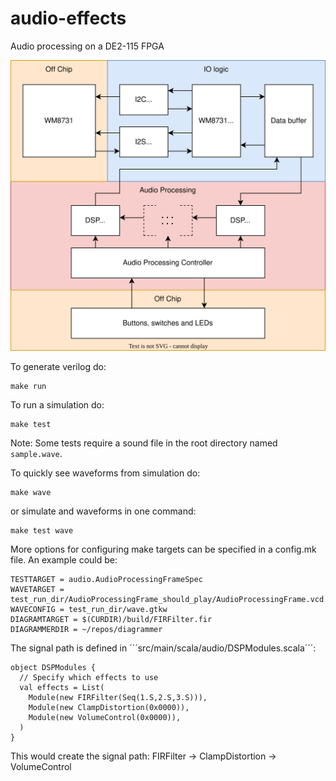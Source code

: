 # audio-effects
Audio processing on a DE2-115 FPGA


![Diagram](docs/audio-effects-diagram.svg)

To generate verilog do:
```
make run
```

To run a simulation do:
```
make test
```
Note: Some tests require a sound file in the root directory named ```sample.wave```.

To quickly see waveforms from simulation do:
```
make wave
```
or simulate and waveforms in one command:
```
make test wave
```

More options for configuring make targets can be specified in a config.mk file. An example could be:
```
TESTTARGET = audio.AudioProcessingFrameSpec
WAVETARGET = test_run_dir/AudioProcessingFrame_should_play/AudioProcessingFrame.vcd
WAVECONFIG = test_run_dir/wave.gtkw
DIAGRAMTARGET = $(CURDIR)/build/FIRFilter.fir
DIAGRAMMERDIR = ~/repos/diagrammer
```

The signal path is defined in ´´´src/main/scala/audio/DSPModules.scala´´´:
```
object DSPModules {
  // Specify which effects to use
  val effects = List(
    Module(new FIRFilter(Seq(1.S,2.S,3.S))),
    Module(new ClampDistortion(0x0000)),
    Module(new VolumeControl(0x0000)),
  )
}
```
This would create the signal path: FIRFilter -> ClampDistortion -> VolumeControl